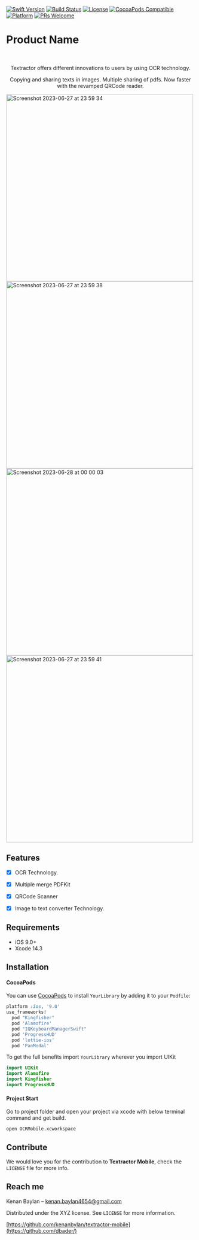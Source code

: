 
[![Swift Version][swift-image]][swift-url]
[![Build Status][travis-image]][travis-url]
[![License][license-image]][license-url]
[![CocoaPods Compatible](https://img.shields.io/cocoapods/v/EZSwiftExtensions.svg)](https://img.shields.io/cocoapods/v/LFAlertController.svg)  
[![Platform](https://img.shields.io/cocoapods/p/LFAlertController.svg?style=flat)](http://cocoapods.org/pods/LFAlertController)
[![PRs Welcome](https://img.shields.io/badge/PRs-welcome-brightgreen.svg?style=flat-square)](http://makeapullrequest.com)

# Product Name
<br />
<p align="center">

  <!--
  <a href="https://github.com/alexanderritik/Best-README-Template">
    <img src="logo.jpeg" alt="Logo" width="80" height="80">
  </a>
  -->
  
  <p align="center"> Textractor offers different innovations to users by using OCR technology. </p>
  <p align = "center">Copying and sharing texts in images. Multiple sharing of pdfs. Now faster with the revamped QRCode reader.</p>
  
</p>

<p align="row">

<img height="500" alt="Screenshot 2023-06-27 at 23 59 34" src="https://github.com/kenanbylan/textractor-mobile/assets/76161957/c32fa5ef-fb9a-4206-8bc9-005bb4ee929b">
<img height="500" alt="Screenshot 2023-06-27 at 23 59 38" src="https://github.com/kenanbylan/textractor-mobile/assets/76161957/77800509-4a2e-4437-9a7e-a607a84f6ccd">
<img height="500" alt="Screenshot 2023-06-28 at 00 00 03" src="https://github.com/kenanbylan/textractor-mobile/assets/76161957/b67570e2-546f-43f6-9141-75e9f475f5f5">
<img height="500" alt="Screenshot 2023-06-27 at 23 59 41" src="https://github.com/kenanbylan/textractor-mobile/assets/76161957/bff84fc3-23c3-4ec4-9dcc-3bcd4374c0be">

</p>

## Features

- [x] OCR Technology.
- [x] Multiple merge PDFKit 
- [x] QRCode Scanner
- [x] Image to text converter Technology.


## Requirements

- iOS 9.0+
- Xcode 14.3

## Installation

#### CocoaPods
You can use [CocoaPods](http://cocoapods.org/) to install `YourLibrary` by adding it to your `Podfile`:

```ruby
platform :ios, '9.0'
use_frameworks!
  pod "Kingfisher"
  pod 'Alamofire'
  pod "IQKeyboardManagerSwift"
  pod 'ProgressHUD'
  pod 'lottie-ios'
  pod 'PanModal'
```

To get the full benefits import `YourLibrary` wherever you import UIKit

``` swift
import UIKit
import Alamofire
import Kingfisher
import ProgressHUD
```


#### Project Start
Go to project folder and open your project via xcode with below terminal command and get build.

``` shell
open OCRMobile.xcworkspace
```



## Contribute

We would love you for the contribution to **Textractor Mobile**, check the ``LICENSE`` file for more info.


## Reach me 

Kenan Baylan – kenan.baylan4654@gmail.com



Distributed under the XYZ license. See ``LICENSE`` for more information.

[https://github.com/kenanbylan/textractor-mobile](https://github.com/dbader/)

[swift-image]:https://img.shields.io/badge/swift-5.0-orange.svg
[swift-url]: https://swift.org/
[license-image]: https://img.shields.io/badge/License-MIT-blue.svg
[license-url]: LICENSE
[travis-image]: https://img.shields.io/travis/dbader/node-datadog-metrics/master.svg?style=flat-square
[travis-url]: https://travis-ci.org/dbader/node-datadog-metrics
[codebeat-image]: https://codebeat.co/badges/c19b47ea-2f9d-45df-8458-b2d952fe9dad
[codebeat-url]: https://codebeat.co/projects/github-com-vsouza-awesomeios-com
